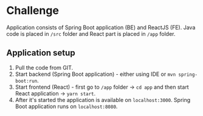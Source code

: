 # Challenge
Application consists of Spring Boot application (BE) and ReactJS (FE). Java code is placed in `/src` folder 
and React part is placed in `/app` folder.
## Application setup
1. Pull the code from GIT.
2. Start backend (Spring Boot application) - either using IDE or `mvn spring-boot:run`.
3. Start frontend (React) - first go to `/app` folder -> `cd app` and then start React application -> `yarn start`.
4. After it's started the application is available on `localhost:3000`. Spring Boot application runs on `localhost:8080`.

